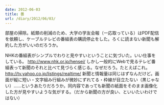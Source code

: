 ```yaml
---
date: 2012-06-03
title: 曇
url: /diary/2012/06/03/
---
```


部屋の掃除。紙類の削減のため、大学の学友会報（一応取っている）はPDF配信を依頼し、ケーブルテレビの番組表の購読停止をした。ろくに読まない新聞も解約した方がいいのだろうか。 

NHKの番組表がシンプルでわりと見やすいということに気づいた。いい仕事をしている。 <http://www.nhk.or.jp/hensei/> しかし一般的にWebで見るテレビ番組表って新聞のそれと比べて見づらく感じる。なぜだろう。たとえばこれ。 <http://tv.yahoo.co.jp/listings/realtime/> 新聞と情報量は同じはずなんだけど。画面が縦に短い・文字組み行組みが微妙にずれてる・枠線が目立たない（黒じゃない）……というあたりだろうか。同内容であっても新聞の紙面をそのまま画像化した方が見やすいような気がする。（だから新聞の方が良い、といいたいわけではない）